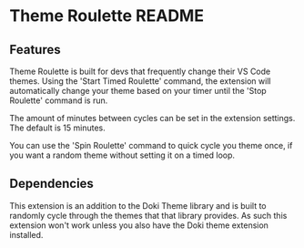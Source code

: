 # Theme Roulette README

## Features

Theme Roulette is built for devs that frequently change their VS Code themes. Using the 'Start Timed Roulette' command, the extension will automatically change your theme based on your timer until the 'Stop Roulette' command is run.

The amount of minutes between cycles can be set in the extension settings. The default is 15 minutes.

You can use the 'Spin Roulette' command to quick cycle you theme once, if you want a random theme without setting it on a timed loop.

## Dependencies

This extension is an addition to the Doki Theme library and is built to randomly cycle through the themes that that library provides. As such this extension won't work unless you also have the Doki theme extension installed.
